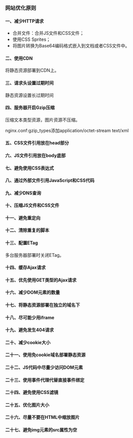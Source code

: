 ### 网站优化原则

#### 一、减少HTTP请求

* 合并文件：合并JS文件和CSS文件；
* 使用CSS Sprites；
* 将图片转换为Base64编码格式嵌入到文档或者CSS文件中。

#### 二、使用CDN

将静态资源部署到CDN上。

#### 三、请求头设置过期时间

静态资源设置长过期时间

#### 四、服务器开启Gzip压缩

压缩文本类型资源，图片资源不压缩。

nginx.conf:gzip_types添加application/octet-stream text/xml

#### 五、CSS文件引用放在head部分

#### 六、JS文件引用放在body底部

#### 七、避免使用CSS表达式

#### 八、通过外部文件引用JavaScript和CSS代码

#### 九、减少DNS查询

#### 十、压缩JS文件和CSS文件

#### 十一、避免重定向

#### 十二、清除重复的脚本

#### 十三、配置ETag

多台服务器部署时关闭ETag。

#### 十四、缓存Ajax请求

#### 十五、优先使用GET类型的Ajax请求

#### 十六、减少DOM元素的数量

#### 十七、将静态资源部署在独立的域名下

#### 十八、尽可能少用iframe

#### 十九、避免发生404请求

#### 二十、减少cookie大小

#### 二十一、使用免cookie域名部署静态资源

#### 二十二、JS代码中尽量少访问DOM元素

#### 二十三、使用事件代理代替直接事件绑定

#### 二十四、避免使用CSS滤镜

#### 二十五、优化图片大小

#### 二十六、尽量不要在HTML中缩放图片

#### 二十七、避免img元素的src属性为空

